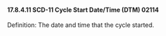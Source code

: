 #### 17.8.4.11 SCD-11 Cycle Start Date/Time (DTM) 02114

Definition: The date and time that the cycle started.
